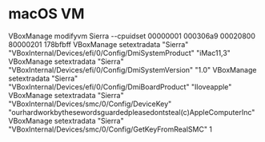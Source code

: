 # macOS VM

VBoxManage modifyvm Sierra --cpuidset 00000001 000306a9 00020800 80000201 178bfbff VBoxManage setextradata "Sierra" "VBoxInternal/Devices/efi/0/Config/DmiSystemProduct" "iMac11,3" VBoxManage setextradata "Sierra" "VBoxInternal/Devices/efi/0/Config/DmiSystemVersion" "1.0" VBoxManage setextradata "Sierra" "VBoxInternal/Devices/efi/0/Config/DmiBoardProduct" "Iloveapple" VBoxManage setextradata "Sierra" "VBoxInternal/Devices/smc/0/Config/DeviceKey" "ourhardworkbythesewordsguardedpleasedontsteal\(c\)AppleComputerInc" VBoxManage setextradata "Sierra" "VBoxInternal/Devices/smc/0/Config/GetKeyFromRealSMC" 1

